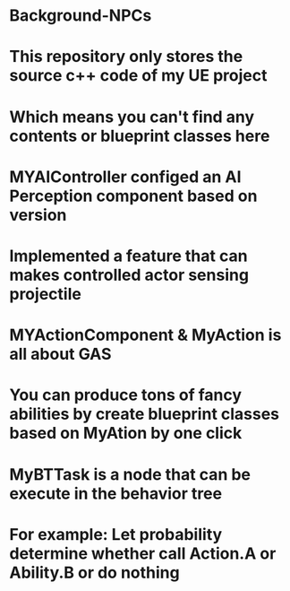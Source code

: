 # Background-NPCs

# This repository only stores the source c++ code of my UE project
# Which means you can't find any contents or blueprint classes here

# MYAIController configed an AI Perception component based on version
# Implemented a feature that can makes controlled actor sensing projectile

# MYActionComponent & MyAction is all about GAS
# You can produce tons of fancy abilities by create blueprint classes based on MyAtion by one click

# MyBTTask is a node that can be execute in the behavior tree
# For example: Let probability determine whether call Action.A or Ability.B or do nothing
